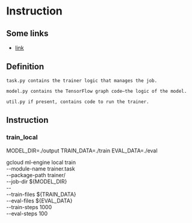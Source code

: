 # Instruction

## Some links
- [link](https://medium.com/google-cloud/hello-world-on-gcp-ml-engine-cc09f506361c)

## Definition
    task.py contains the trainer logic that manages the job.

    model.py contains the TensorFlow graph code—the logic of the model.

    util.py if present, contains code to run the trainer.
    
## Instruction
### train_local
MODEL_DIR=./output
TRAIN_DATA=./train
EVAL_DATA=./eval

 gcloud ml-engine local train \
    --module-name trainer.task \
    --package-path trainer/ \
    --job-dir ${MODEL_DIR} \
    -- \
    --train-files ${TRAIN_DATA} \
    --eval-files ${EVAL_DATA} \
    --train-steps 1000 \
    --eval-steps 100

### 